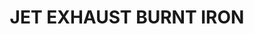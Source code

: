 ---
layout: product
title: "JET EXHAUST BURNT IRON"
price: "300" 
desc: "Akrilna boja 17mL - Metalik"
img_path: "/assets/img/A.MIG-0187.jpg"
brand: "AMMO"
available: false
special_offer: false
new: false
soon: false
cat: "020000"
subcat: "020100"
subsubcat: "020101"
sifra: "A.MIG-0187"
popular: false
---